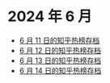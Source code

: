 # 2024 年 6 月

+ [6 月 11 日的知乎热榜存档](/2024-6/11)
+ [6 月 12 日的知乎热榜存档](/2024-6/12)
+ [6 月 13 日的知乎热榜存档](/2024-6/13)
+ [6 月 14 日的知乎热榜存档](/2024-6/14)
